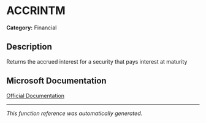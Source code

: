# ACCRINTM

**Category:** Financial

## Description
Returns the accrued interest for a security that pays interest at maturity

## Microsoft Documentation
[Official Documentation](https://support.microsoft.com//en-us/office/accrintm-function-f62f01f9-5754-4cc4-805b-0e70199328a7)

---
*This function reference was automatically generated.*
